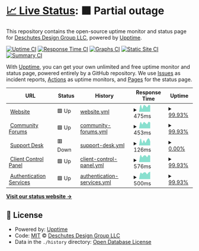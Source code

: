 # [📈 Live Status](https://status.perscom.io): <!--live status--> **🟧 Partial outage**

This repository contains the open-source uptime monitor and status page for [Deschutes Design Group LLC](https://www.deschutesdesigngroup.com), powered by [Upptime](https://github.com/upptime/upptime).

[![Uptime CI](https://github.com/DeschutesDesignGroupLLC/PERSCOM-3.0-Status/workflows/Uptime%20CI/badge.svg)](https://github.com/DeschutesDesignGroupLLC/PERSCOM-3.0-Status/actions?query=workflow%3A%22Uptime+CI%22)
[![Response Time CI](https://github.com/DeschutesDesignGroupLLC/PERSCOM-3.0-Status/workflows/Response%20Time%20CI/badge.svg)](https://github.com/DeschutesDesignGroupLLC/PERSCOM-3.0-Status/actions?query=workflow%3A%22Response+Time+CI%22)
[![Graphs CI](https://github.com/DeschutesDesignGroupLLC/PERSCOM-3.0-Status/workflows/Graphs%20CI/badge.svg)](https://github.com/DeschutesDesignGroupLLC/PERSCOM-3.0-Status/actions?query=workflow%3A%22Graphs+CI%22)
[![Static Site CI](https://github.com/DeschutesDesignGroupLLC/PERSCOM-3.0-Status/workflows/Static%20Site%20CI/badge.svg)](https://github.com/DeschutesDesignGroupLLC/PERSCOM-3.0-Status/actions?query=workflow%3A%22Static+Site+CI%22)
[![Summary CI](https://github.com/DeschutesDesignGroupLLC/PERSCOM-3.0-Status/workflows/Summary%20CI/badge.svg)](https://github.com/DeschutesDesignGroupLLC/PERSCOM-3.0-Status/actions?query=workflow%3A%22Summary+CI%22)

With [Upptime](https://upptime.js.org), you can get your own unlimited and free uptime monitor and status page, powered entirely by a GitHub repository. We use [Issues](https://github.com/DeschutesDesignGroupLLC/PERSCOM-3.0-Status/issues) as incident reports, [Actions](https://github.com/DeschutesDesignGroupLLC/PERSCOM-3.0-Status/actions) as uptime monitors, and [Pages](https://status.perscom.io) for the status page.

<!--start: status pages-->
<!-- This summary is generated by Upptime (https://github.com/upptime/upptime) -->
<!-- Do not edit this manually, your changes will be overwritten -->
<!-- prettier-ignore -->
| URL | Status | History | Response Time | Uptime |
| --- | ------ | ------- | ------------- | ------ |
| <img alt="" src="https://icons.duckduckgo.com/ip3/www.deschutesdesigngroup.com.ico" height="13"> [Website](https://www.deschutesdesigngroup.com) | 🟩 Up | [website.yml](https://github.com/DeschutesDesignGroupLLC/System-Status-Monitor/commits/HEAD/history/website.yml) | <details><summary><img alt="Response time graph" src="./graphs/website/response-time-week.png" height="20"> 475ms</summary><br><a href="https://status.deschutesdesigngroup.com/history/website"><img alt="Response time 549" src="https://img.shields.io/endpoint?url=https%3A%2F%2Fraw.githubusercontent.com%2FDeschutesDesignGroupLLC%2FSystem-Status-Monitor%2FHEAD%2Fapi%2Fwebsite%2Fresponse-time.json"></a><br><a href="https://status.deschutesdesigngroup.com/history/website"><img alt="24-hour response time 386" src="https://img.shields.io/endpoint?url=https%3A%2F%2Fraw.githubusercontent.com%2FDeschutesDesignGroupLLC%2FSystem-Status-Monitor%2FHEAD%2Fapi%2Fwebsite%2Fresponse-time-day.json"></a><br><a href="https://status.deschutesdesigngroup.com/history/website"><img alt="7-day response time 475" src="https://img.shields.io/endpoint?url=https%3A%2F%2Fraw.githubusercontent.com%2FDeschutesDesignGroupLLC%2FSystem-Status-Monitor%2FHEAD%2Fapi%2Fwebsite%2Fresponse-time-week.json"></a><br><a href="https://status.deschutesdesigngroup.com/history/website"><img alt="30-day response time 549" src="https://img.shields.io/endpoint?url=https%3A%2F%2Fraw.githubusercontent.com%2FDeschutesDesignGroupLLC%2FSystem-Status-Monitor%2FHEAD%2Fapi%2Fwebsite%2Fresponse-time-month.json"></a><br><a href="https://status.deschutesdesigngroup.com/history/website"><img alt="1-year response time 549" src="https://img.shields.io/endpoint?url=https%3A%2F%2Fraw.githubusercontent.com%2FDeschutesDesignGroupLLC%2FSystem-Status-Monitor%2FHEAD%2Fapi%2Fwebsite%2Fresponse-time-year.json"></a></details> | <details><summary><a href="https://status.deschutesdesigngroup.com/history/website">99.93%</a></summary><a href="https://status.deschutesdesigngroup.com/history/website"><img alt="All-time uptime 99.98%" src="https://img.shields.io/endpoint?url=https%3A%2F%2Fraw.githubusercontent.com%2FDeschutesDesignGroupLLC%2FSystem-Status-Monitor%2FHEAD%2Fapi%2Fwebsite%2Fuptime.json"></a><br><a href="https://status.deschutesdesigngroup.com/history/website"><img alt="24-hour uptime 99.54%" src="https://img.shields.io/endpoint?url=https%3A%2F%2Fraw.githubusercontent.com%2FDeschutesDesignGroupLLC%2FSystem-Status-Monitor%2FHEAD%2Fapi%2Fwebsite%2Fuptime-day.json"></a><br><a href="https://status.deschutesdesigngroup.com/history/website"><img alt="7-day uptime 99.93%" src="https://img.shields.io/endpoint?url=https%3A%2F%2Fraw.githubusercontent.com%2FDeschutesDesignGroupLLC%2FSystem-Status-Monitor%2FHEAD%2Fapi%2Fwebsite%2Fuptime-week.json"></a><br><a href="https://status.deschutesdesigngroup.com/history/website"><img alt="30-day uptime 99.98%" src="https://img.shields.io/endpoint?url=https%3A%2F%2Fraw.githubusercontent.com%2FDeschutesDesignGroupLLC%2FSystem-Status-Monitor%2FHEAD%2Fapi%2Fwebsite%2Fuptime-month.json"></a><br><a href="https://status.deschutesdesigngroup.com/history/website"><img alt="1-year uptime 99.98%" src="https://img.shields.io/endpoint?url=https%3A%2F%2Fraw.githubusercontent.com%2FDeschutesDesignGroupLLC%2FSystem-Status-Monitor%2FHEAD%2Fapi%2Fwebsite%2Fuptime-year.json"></a></details>
| <img alt="" src="https://icons.duckduckgo.com/ip3/community.deschutesdesigngroup.com.ico" height="13"> [Community Forums](https://community.deschutesdesigngroup.com) | 🟩 Up | [community-forums.yml](https://github.com/DeschutesDesignGroupLLC/System-Status-Monitor/commits/HEAD/history/community-forums.yml) | <details><summary><img alt="Response time graph" src="./graphs/community-forums/response-time-week.png" height="20"> 453ms</summary><br><a href="https://status.deschutesdesigngroup.com/history/community-forums"><img alt="Response time 502" src="https://img.shields.io/endpoint?url=https%3A%2F%2Fraw.githubusercontent.com%2FDeschutesDesignGroupLLC%2FSystem-Status-Monitor%2FHEAD%2Fapi%2Fcommunity-forums%2Fresponse-time.json"></a><br><a href="https://status.deschutesdesigngroup.com/history/community-forums"><img alt="24-hour response time 337" src="https://img.shields.io/endpoint?url=https%3A%2F%2Fraw.githubusercontent.com%2FDeschutesDesignGroupLLC%2FSystem-Status-Monitor%2FHEAD%2Fapi%2Fcommunity-forums%2Fresponse-time-day.json"></a><br><a href="https://status.deschutesdesigngroup.com/history/community-forums"><img alt="7-day response time 453" src="https://img.shields.io/endpoint?url=https%3A%2F%2Fraw.githubusercontent.com%2FDeschutesDesignGroupLLC%2FSystem-Status-Monitor%2FHEAD%2Fapi%2Fcommunity-forums%2Fresponse-time-week.json"></a><br><a href="https://status.deschutesdesigngroup.com/history/community-forums"><img alt="30-day response time 502" src="https://img.shields.io/endpoint?url=https%3A%2F%2Fraw.githubusercontent.com%2FDeschutesDesignGroupLLC%2FSystem-Status-Monitor%2FHEAD%2Fapi%2Fcommunity-forums%2Fresponse-time-month.json"></a><br><a href="https://status.deschutesdesigngroup.com/history/community-forums"><img alt="1-year response time 502" src="https://img.shields.io/endpoint?url=https%3A%2F%2Fraw.githubusercontent.com%2FDeschutesDesignGroupLLC%2FSystem-Status-Monitor%2FHEAD%2Fapi%2Fcommunity-forums%2Fresponse-time-year.json"></a></details> | <details><summary><a href="https://status.deschutesdesigngroup.com/history/community-forums">99.93%</a></summary><a href="https://status.deschutesdesigngroup.com/history/community-forums"><img alt="All-time uptime 99.98%" src="https://img.shields.io/endpoint?url=https%3A%2F%2Fraw.githubusercontent.com%2FDeschutesDesignGroupLLC%2FSystem-Status-Monitor%2FHEAD%2Fapi%2Fcommunity-forums%2Fuptime.json"></a><br><a href="https://status.deschutesdesigngroup.com/history/community-forums"><img alt="24-hour uptime 99.54%" src="https://img.shields.io/endpoint?url=https%3A%2F%2Fraw.githubusercontent.com%2FDeschutesDesignGroupLLC%2FSystem-Status-Monitor%2FHEAD%2Fapi%2Fcommunity-forums%2Fuptime-day.json"></a><br><a href="https://status.deschutesdesigngroup.com/history/community-forums"><img alt="7-day uptime 99.93%" src="https://img.shields.io/endpoint?url=https%3A%2F%2Fraw.githubusercontent.com%2FDeschutesDesignGroupLLC%2FSystem-Status-Monitor%2FHEAD%2Fapi%2Fcommunity-forums%2Fuptime-week.json"></a><br><a href="https://status.deschutesdesigngroup.com/history/community-forums"><img alt="30-day uptime 99.98%" src="https://img.shields.io/endpoint?url=https%3A%2F%2Fraw.githubusercontent.com%2FDeschutesDesignGroupLLC%2FSystem-Status-Monitor%2FHEAD%2Fapi%2Fcommunity-forums%2Fuptime-month.json"></a><br><a href="https://status.deschutesdesigngroup.com/history/community-forums"><img alt="1-year uptime 99.98%" src="https://img.shields.io/endpoint?url=https%3A%2F%2Fraw.githubusercontent.com%2FDeschutesDesignGroupLLC%2FSystem-Status-Monitor%2FHEAD%2Fapi%2Fcommunity-forums%2Fuptime-year.json"></a></details>
| <img alt="" src="https://icons.duckduckgo.com/ip3/support.deschutesdesigngroup.com.ico" height="13"> [Support Desk](https://support.deschutesdesigngroup.com/hc/en-us) | 🟥 Down | [support-desk.yml](https://github.com/DeschutesDesignGroupLLC/System-Status-Monitor/commits/HEAD/history/support-desk.yml) | <details><summary><img alt="Response time graph" src="./graphs/support-desk/response-time-week.png" height="20"> 126ms</summary><br><a href="https://status.deschutesdesigngroup.com/history/support-desk"><img alt="Response time 184" src="https://img.shields.io/endpoint?url=https%3A%2F%2Fraw.githubusercontent.com%2FDeschutesDesignGroupLLC%2FSystem-Status-Monitor%2FHEAD%2Fapi%2Fsupport-desk%2Fresponse-time.json"></a><br><a href="https://status.deschutesdesigngroup.com/history/support-desk"><img alt="24-hour response time 101" src="https://img.shields.io/endpoint?url=https%3A%2F%2Fraw.githubusercontent.com%2FDeschutesDesignGroupLLC%2FSystem-Status-Monitor%2FHEAD%2Fapi%2Fsupport-desk%2Fresponse-time-day.json"></a><br><a href="https://status.deschutesdesigngroup.com/history/support-desk"><img alt="7-day response time 126" src="https://img.shields.io/endpoint?url=https%3A%2F%2Fraw.githubusercontent.com%2FDeschutesDesignGroupLLC%2FSystem-Status-Monitor%2FHEAD%2Fapi%2Fsupport-desk%2Fresponse-time-week.json"></a><br><a href="https://status.deschutesdesigngroup.com/history/support-desk"><img alt="30-day response time 184" src="https://img.shields.io/endpoint?url=https%3A%2F%2Fraw.githubusercontent.com%2FDeschutesDesignGroupLLC%2FSystem-Status-Monitor%2FHEAD%2Fapi%2Fsupport-desk%2Fresponse-time-month.json"></a><br><a href="https://status.deschutesdesigngroup.com/history/support-desk"><img alt="1-year response time 184" src="https://img.shields.io/endpoint?url=https%3A%2F%2Fraw.githubusercontent.com%2FDeschutesDesignGroupLLC%2FSystem-Status-Monitor%2FHEAD%2Fapi%2Fsupport-desk%2Fresponse-time-year.json"></a></details> | <details><summary><a href="https://status.deschutesdesigngroup.com/history/support-desk">0.00%</a></summary><a href="https://status.deschutesdesigngroup.com/history/support-desk"><img alt="All-time uptime 0.13%" src="https://img.shields.io/endpoint?url=https%3A%2F%2Fraw.githubusercontent.com%2FDeschutesDesignGroupLLC%2FSystem-Status-Monitor%2FHEAD%2Fapi%2Fsupport-desk%2Fuptime.json"></a><br><a href="https://status.deschutesdesigngroup.com/history/support-desk"><img alt="24-hour uptime 0.00%" src="https://img.shields.io/endpoint?url=https%3A%2F%2Fraw.githubusercontent.com%2FDeschutesDesignGroupLLC%2FSystem-Status-Monitor%2FHEAD%2Fapi%2Fsupport-desk%2Fuptime-day.json"></a><br><a href="https://status.deschutesdesigngroup.com/history/support-desk"><img alt="7-day uptime 0.00%" src="https://img.shields.io/endpoint?url=https%3A%2F%2Fraw.githubusercontent.com%2FDeschutesDesignGroupLLC%2FSystem-Status-Monitor%2FHEAD%2Fapi%2Fsupport-desk%2Fuptime-week.json"></a><br><a href="https://status.deschutesdesigngroup.com/history/support-desk"><img alt="30-day uptime 0.13%" src="https://img.shields.io/endpoint?url=https%3A%2F%2Fraw.githubusercontent.com%2FDeschutesDesignGroupLLC%2FSystem-Status-Monitor%2FHEAD%2Fapi%2Fsupport-desk%2Fuptime-month.json"></a><br><a href="https://status.deschutesdesigngroup.com/history/support-desk"><img alt="1-year uptime 0.13%" src="https://img.shields.io/endpoint?url=https%3A%2F%2Fraw.githubusercontent.com%2FDeschutesDesignGroupLLC%2FSystem-Status-Monitor%2FHEAD%2Fapi%2Fsupport-desk%2Fuptime-year.json"></a></details>
| <img alt="" src="https://icons.duckduckgo.com/ip3/solutions.deschutesdesigngroup.com.ico" height="13"> [Client Control Panel](https://solutions.deschutesdesigngroup.com) | 🟩 Up | [client-control-panel.yml](https://github.com/DeschutesDesignGroupLLC/System-Status-Monitor/commits/HEAD/history/client-control-panel.yml) | <details><summary><img alt="Response time graph" src="./graphs/client-control-panel/response-time-week.png" height="20"> 576ms</summary><br><a href="https://status.deschutesdesigngroup.com/history/client-control-panel"><img alt="Response time 880" src="https://img.shields.io/endpoint?url=https%3A%2F%2Fraw.githubusercontent.com%2FDeschutesDesignGroupLLC%2FSystem-Status-Monitor%2FHEAD%2Fapi%2Fclient-control-panel%2Fresponse-time.json"></a><br><a href="https://status.deschutesdesigngroup.com/history/client-control-panel"><img alt="24-hour response time 414" src="https://img.shields.io/endpoint?url=https%3A%2F%2Fraw.githubusercontent.com%2FDeschutesDesignGroupLLC%2FSystem-Status-Monitor%2FHEAD%2Fapi%2Fclient-control-panel%2Fresponse-time-day.json"></a><br><a href="https://status.deschutesdesigngroup.com/history/client-control-panel"><img alt="7-day response time 576" src="https://img.shields.io/endpoint?url=https%3A%2F%2Fraw.githubusercontent.com%2FDeschutesDesignGroupLLC%2FSystem-Status-Monitor%2FHEAD%2Fapi%2Fclient-control-panel%2Fresponse-time-week.json"></a><br><a href="https://status.deschutesdesigngroup.com/history/client-control-panel"><img alt="30-day response time 880" src="https://img.shields.io/endpoint?url=https%3A%2F%2Fraw.githubusercontent.com%2FDeschutesDesignGroupLLC%2FSystem-Status-Monitor%2FHEAD%2Fapi%2Fclient-control-panel%2Fresponse-time-month.json"></a><br><a href="https://status.deschutesdesigngroup.com/history/client-control-panel"><img alt="1-year response time 880" src="https://img.shields.io/endpoint?url=https%3A%2F%2Fraw.githubusercontent.com%2FDeschutesDesignGroupLLC%2FSystem-Status-Monitor%2FHEAD%2Fapi%2Fclient-control-panel%2Fresponse-time-year.json"></a></details> | <details><summary><a href="https://status.deschutesdesigngroup.com/history/client-control-panel">99.93%</a></summary><a href="https://status.deschutesdesigngroup.com/history/client-control-panel"><img alt="All-time uptime 99.98%" src="https://img.shields.io/endpoint?url=https%3A%2F%2Fraw.githubusercontent.com%2FDeschutesDesignGroupLLC%2FSystem-Status-Monitor%2FHEAD%2Fapi%2Fclient-control-panel%2Fuptime.json"></a><br><a href="https://status.deschutesdesigngroup.com/history/client-control-panel"><img alt="24-hour uptime 99.54%" src="https://img.shields.io/endpoint?url=https%3A%2F%2Fraw.githubusercontent.com%2FDeschutesDesignGroupLLC%2FSystem-Status-Monitor%2FHEAD%2Fapi%2Fclient-control-panel%2Fuptime-day.json"></a><br><a href="https://status.deschutesdesigngroup.com/history/client-control-panel"><img alt="7-day uptime 99.93%" src="https://img.shields.io/endpoint?url=https%3A%2F%2Fraw.githubusercontent.com%2FDeschutesDesignGroupLLC%2FSystem-Status-Monitor%2FHEAD%2Fapi%2Fclient-control-panel%2Fuptime-week.json"></a><br><a href="https://status.deschutesdesigngroup.com/history/client-control-panel"><img alt="30-day uptime 99.98%" src="https://img.shields.io/endpoint?url=https%3A%2F%2Fraw.githubusercontent.com%2FDeschutesDesignGroupLLC%2FSystem-Status-Monitor%2FHEAD%2Fapi%2Fclient-control-panel%2Fuptime-month.json"></a><br><a href="https://status.deschutesdesigngroup.com/history/client-control-panel"><img alt="1-year uptime 99.98%" src="https://img.shields.io/endpoint?url=https%3A%2F%2Fraw.githubusercontent.com%2FDeschutesDesignGroupLLC%2FSystem-Status-Monitor%2FHEAD%2Fapi%2Fclient-control-panel%2Fuptime-year.json"></a></details>
| <img alt="" src="https://icons.duckduckgo.com/ip3/solutions.deschutesdesigngroup.com.ico" height="13"> [Authentication Services](https://solutions.deschutesdesigngroup.com) | 🟩 Up | [authentication-services.yml](https://github.com/DeschutesDesignGroupLLC/System-Status-Monitor/commits/HEAD/history/authentication-services.yml) | <details><summary><img alt="Response time graph" src="./graphs/authentication-services/response-time-week.png" height="20"> 500ms</summary><br><a href="https://status.deschutesdesigngroup.com/history/authentication-services"><img alt="Response time 624" src="https://img.shields.io/endpoint?url=https%3A%2F%2Fraw.githubusercontent.com%2FDeschutesDesignGroupLLC%2FSystem-Status-Monitor%2FHEAD%2Fapi%2Fauthentication-services%2Fresponse-time.json"></a><br><a href="https://status.deschutesdesigngroup.com/history/authentication-services"><img alt="24-hour response time 365" src="https://img.shields.io/endpoint?url=https%3A%2F%2Fraw.githubusercontent.com%2FDeschutesDesignGroupLLC%2FSystem-Status-Monitor%2FHEAD%2Fapi%2Fauthentication-services%2Fresponse-time-day.json"></a><br><a href="https://status.deschutesdesigngroup.com/history/authentication-services"><img alt="7-day response time 500" src="https://img.shields.io/endpoint?url=https%3A%2F%2Fraw.githubusercontent.com%2FDeschutesDesignGroupLLC%2FSystem-Status-Monitor%2FHEAD%2Fapi%2Fauthentication-services%2Fresponse-time-week.json"></a><br><a href="https://status.deschutesdesigngroup.com/history/authentication-services"><img alt="30-day response time 624" src="https://img.shields.io/endpoint?url=https%3A%2F%2Fraw.githubusercontent.com%2FDeschutesDesignGroupLLC%2FSystem-Status-Monitor%2FHEAD%2Fapi%2Fauthentication-services%2Fresponse-time-month.json"></a><br><a href="https://status.deschutesdesigngroup.com/history/authentication-services"><img alt="1-year response time 624" src="https://img.shields.io/endpoint?url=https%3A%2F%2Fraw.githubusercontent.com%2FDeschutesDesignGroupLLC%2FSystem-Status-Monitor%2FHEAD%2Fapi%2Fauthentication-services%2Fresponse-time-year.json"></a></details> | <details><summary><a href="https://status.deschutesdesigngroup.com/history/authentication-services">99.93%</a></summary><a href="https://status.deschutesdesigngroup.com/history/authentication-services"><img alt="All-time uptime 99.98%" src="https://img.shields.io/endpoint?url=https%3A%2F%2Fraw.githubusercontent.com%2FDeschutesDesignGroupLLC%2FSystem-Status-Monitor%2FHEAD%2Fapi%2Fauthentication-services%2Fuptime.json"></a><br><a href="https://status.deschutesdesigngroup.com/history/authentication-services"><img alt="24-hour uptime 99.54%" src="https://img.shields.io/endpoint?url=https%3A%2F%2Fraw.githubusercontent.com%2FDeschutesDesignGroupLLC%2FSystem-Status-Monitor%2FHEAD%2Fapi%2Fauthentication-services%2Fuptime-day.json"></a><br><a href="https://status.deschutesdesigngroup.com/history/authentication-services"><img alt="7-day uptime 99.93%" src="https://img.shields.io/endpoint?url=https%3A%2F%2Fraw.githubusercontent.com%2FDeschutesDesignGroupLLC%2FSystem-Status-Monitor%2FHEAD%2Fapi%2Fauthentication-services%2Fuptime-week.json"></a><br><a href="https://status.deschutesdesigngroup.com/history/authentication-services"><img alt="30-day uptime 99.98%" src="https://img.shields.io/endpoint?url=https%3A%2F%2Fraw.githubusercontent.com%2FDeschutesDesignGroupLLC%2FSystem-Status-Monitor%2FHEAD%2Fapi%2Fauthentication-services%2Fuptime-month.json"></a><br><a href="https://status.deschutesdesigngroup.com/history/authentication-services"><img alt="1-year uptime 99.98%" src="https://img.shields.io/endpoint?url=https%3A%2F%2Fraw.githubusercontent.com%2FDeschutesDesignGroupLLC%2FSystem-Status-Monitor%2FHEAD%2Fapi%2Fauthentication-services%2Fuptime-year.json"></a></details>

<!--end: status pages-->

[**Visit our status website →**](https://status.perscom.io)

## 📄 License

- Powered by: [Upptime](https://github.com/upptime/upptime)
- Code: [MIT](./LICENSE) © [Deschutes Design Group LLC](https://www.deschutesdesigngroup.com)
- Data in the `./history` directory: [Open Database License](https://opendatacommons.org/licenses/odbl/1-0/)
